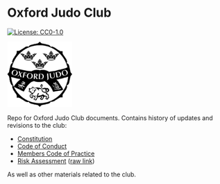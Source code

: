 # Oxford Judo Club

<p align="center">

[![License: CC0-1.0](https://img.shields.io/badge/License-CC0_1.0-lightgrey.svg)](<http://creativecommons.org/publicdomain/zero/1.0/>)

<img src=".assets/img/oxford_judo_logo_400x400.png" width="150"/>

</p>

Repo for Oxford Judo Club documents. Contains history of updates and revisions to the club:

- [Constitution](https://github.com/iacobo/oxford-judo-club/blob/docs-update/docs/OUJC%20Constitution%202022.md)
- [Code of Conduct](https://github.com/iacobo/oxford-judo-club/blob/docs-update/docs/OUJC%20Code%20of%20Conduct%202022.md)
- [Members Code of Practice](https://github.com/iacobo/oxford-judo-club/blob/docs-update/docs/OUJC%20Members%20Code%20of%20Practice%202022.md)
- [Risk Assessment](https://github.com/iacobo/oxford-judo-club/blob/docs-update/docs/OUJC%20Risk%20Assessment%202022.pdf) ([raw link](https://docs.google.com/spreadsheets/d/1KlHygRLSfW8raIrFxAiWrRzbJLLxUsDVDe983592kdY/edit?usp=sharing))

As well as other materials related to the club.
